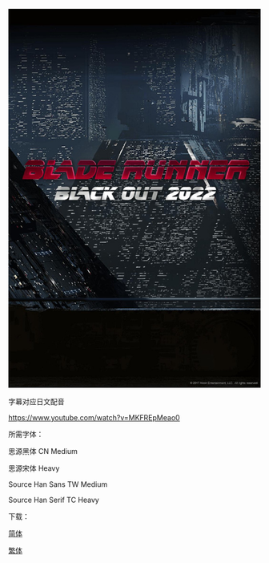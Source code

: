 ![](key_visual.jpg)

字幕对应日文配音

https://www.youtube.com/watch?v=MKFREpMeao0

所需字体：

思源黑体 CN Medium

思源宋体 Heavy

Source Han Sans TW Medium

Source Han Serif TC Heavy

下载：

[简体](https://github.com/SweetSub/SweetSub/Archive/raw/master/Blade%20Runner%20Black%20Out%202022/%5BSweetSub%5D%20Blade%20Runner%20Black%20Out%202022%20%5BWebRip%201920x1080%20HEVC-yuv420p10%20AACx2%20ASS%5D.chs.ass)

[繁体](https://raw.githubusercontent.com/SweetSub/SweetSub/Archive/master/Blade%20Runner%20Black%20Out%202022/%5BSweetSub%5D%20Blade%20Runner%20Black%20Out%202022%20%5BWebRip%201920x1080%20HEVC-yuv420p10%20AACx2%20ASS%5D.cht.ass)